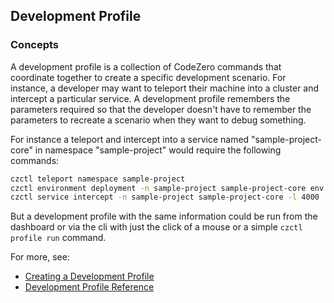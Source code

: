 ## Development Profile

### Concepts

A development profile is a collection of CodeZero commands that coordinate together to create a specific development scenario.
For instance, a developer may want to teleport their machine into a cluster and intercept a particular service.
A development profile remembers the parameters required so that the developer doesn't have to remember the parameters
to recreate a scenario when they want to debug something.

For instance a teleport and intercept into a service named "sample-project-core" in namespace "sample-project" would
require the following commands:

```bash
czctl teleport namespace sample-project
czctl environment deployment -n sample-project sample-project-core env.sh
czctl service intercept -n sample-project sample-project-core -l 4000
```
But a development profile with the same information could be run from the dashboard or via the cli with just the click of
a mouse or a simple `czctl profile run` command.

For more, see:

* [Creating a Development Profile](../guides/development-profiles.md)
* [Development Profile Reference](../references/development-profile.md)